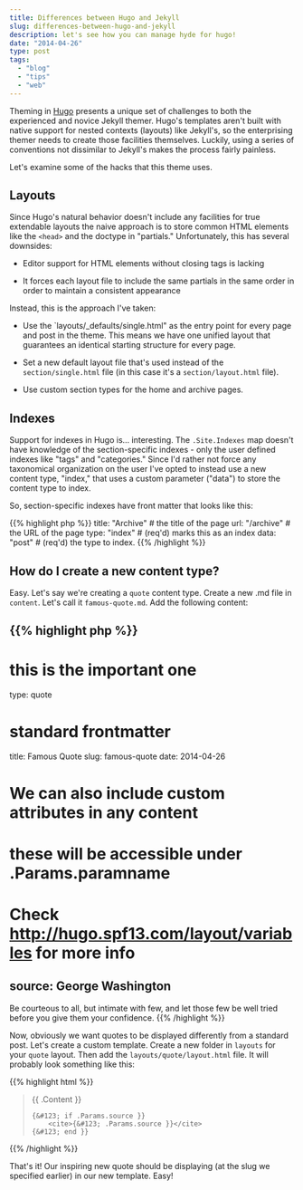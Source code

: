 ```yaml
---
title: Differences between Hugo and Jekyll
slug: differences-between-hugo-and-jekyll
description: let's see how you can manage hyde for hugo!
date: "2014-04-26"
type: post
tags:
  - "blog"
  - "tips"
  - "web"
---
```


Theming in [Hugo][] presents a unique set of challenges to both the experienced
and novice Jekyll themer. Hugo's templates aren't built with native support for
nested contexts (layouts) like Jekyll's, so the enterprising themer needs to
create those facilities themselves. Luckily, using a series of conventions
not dissimilar to Jekyll's makes the process fairly painless.

[Hugo]: http://hugo.spf13.com/

Let's examine some of the hacks that this theme uses.

Layouts
-------
Since Hugo's natural behavior doesn't include any facilities for true extendable
layouts the naive approach is to store common HTML elements like the `<head>`
and the doctype in "partials." Unfortunately, this has several downsides:

- Editor support for HTML elements without closing tags is lacking

- It forces each layout file to include the same partials in the same order in
  order to maintain a consistent appearance

Instead, this is the approach I've taken:

- Use the `layouts/_defaults/single.html" as the entry point for every page and
  post in the theme. This means we have one unified layout that guarantees an
  identical starting structure for every page.

- Set a new default layout file that's used instead of the `section/single.html`
  file (in this case it's a `section/layout.html` file).

- Use custom section types for the home and archive pages.

Indexes
-------
Support for indexes in Hugo is… interesting. The `.Site.Indexes` map doesn't have
knowledge of the section-specific indexes - only the user defined indexes like
"tags" and "categories." Since I'd rather not force any taxonomical organization
on the user I've opted to instead use a new content type, "index," that uses a
custom parameter ("data") to store the content type to index.

So, section-specific indexes have front matter that looks like this:

{{% highlight php %}}
title:  "Archive"  # the title of the page
url:    "/archive" # the URL of the page
type:   "index"    # (req'd) marks this as an index
data:   "post"     # (req'd) the type to index.
{{% /highlight %}}

How do I create a new content type?
-----------------------------------
Easy. Let's say we're creating a `quote` content type. Create a new .md file in
`content`. Let's call it `famous-quote.md`. Add the following content:

<!-- Using PHP b/c there's not a Pygments filter for markdown + yaml -->
{{% highlight php %}}
---
# this is the important one
type: quote

# standard frontmatter
title: Famous Quote
slug:  famous-quote
date:  2014-04-26

# We can also include custom attributes in any content
# these will be accessible under .Params.paramname
# Check http://hugo.spf13.com/layout/variables for more info
source: George Washington
---
Be courteous to all, but intimate with few, and let those few be well tried before you give them your confidence.
{{% /highlight %}}

Now, obviously we want quotes to be displayed differently from a standard post.
Let's create a custom template. Create a new folder in `layouts` for your
`quote` layout. Then add the `layouts/quote/layout.html` file. It will probably
look something like this:

{{% highlight html %}}
<blockquote>
    {&#123; .Content }}

    {&#123; if .Params.source }}
        <cite>{&#123; .Params.source }}</cite>
    {&#123; end }}
</blockquote>
{{% /highlight %}}

That's it! Our inspiring new quote should be displaying (at the slug we
specified earlier) in our new template. Easy!
